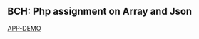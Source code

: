 ## BCH: Php assignment on Array and Json

[APP-DEMO](https://public.bc.fi/s2100146/Handle_Pokemons/)
